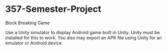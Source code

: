 # 357-Semester-Project
Block Breaking Game

Use a Unity simulator to display Android game built in Unity. Unity must be installed for this to work. You also may export an APK file using Unity for an emulator or Android device.
